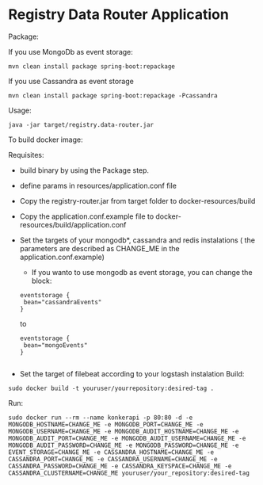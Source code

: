 # Registry Data Router Application

Package:

If you use MongoDb as event storage:

```
mvn clean install package spring-boot:repackage
```

If you use Cassandra as event storage
```
mvn clean install package spring-boot:repackage -Pcassandra
```

Usage:
```
java -jar target/registry.data-router.jar
```


To build docker image:

Requisites:
 - build binary by using the Package step.
 - define params in resources/application.conf file


 - Copy the registry-router.jar from target folder to docker-resources/build
 - Copy the application.conf.example file to docker-resources/build/application.conf
 - Set the targets of your mongodb*, cassandra and redis instalations ( the parameters are described as CHANGE_ME in the application.conf.example)
   * If you wanto to use mongodb as event storage, you can change the block:
   ```
   eventstorage {
    bean="cassandraEvents"
   }
   ```
   to 
   ```
   eventstorage {
    bean="mongoEvents"
   }
   ```
   ```
 - Set the target of filebeat according to your logstash instalation
Build:
```
sudo docker build -t youruser/yourrepository:desired-tag .
```
Run:
```
sudo docker run --rm --name konkerapi -p 80:80 -d -e MONGODB_HOSTNAME=CHANGE_ME -e MONGODB_PORT=CHANGE_ME -e MONGODB_USERNAME=CHANGE_ME -e MONGODB_AUDIT_HOSTNAME=CHANGE_ME -e MONGODB_AUDIT_PORT=CHANGE_ME -e MONGODB_AUDIT_USERNAME=CHANGE_ME -e MONGODB_AUDIT_PASSWORD=CHANGE_ME -e MONGODB_PASSWORD=CHANGE_ME -e EVENT_STORAGE=CHANGE_ME -e CASSANDRA_HOSTNAME=CHANGE_ME -e CASSANDRA_PORT=CHANGE_ME -e CASSANDRA_USERNAME=CHANGE_ME -e CASSANDRA_PASSWORD=CHANGE_ME -e CASSANDRA_KEYSPACE=CHANGE_ME -e CASSANDRA_CLUSTERNAME=CHANGE_ME youruser/your_repository:desired-tag